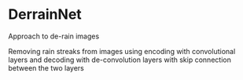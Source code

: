 # DerrainNet
Approach to de-rain images

Removing rain streaks from images using encoding with convolutional layers and decoding with de-convolution layers with skip connection between the two layers
